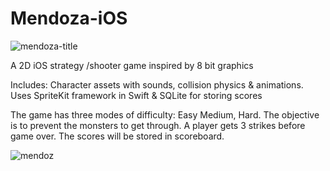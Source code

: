 # Mendoza-iOS
![mendoza-title](https://user-images.githubusercontent.com/33275034/200042398-54c591aa-179b-4327-acac-8e310bf2ebe3.png)


A 2D iOS strategy /shooter game inspired by 8 bit graphics

Includes: Character assets with sounds, collision physics & animations.
Uses SpriteKit framework in Swift & SQLite for storing scores

The game has three modes of difficulty: Easy Medium, Hard. The objective is to prevent the monsters to get through.
A player gets 3 strikes before game over. The scores will be stored in scoreboard.


![mendoz](https://user-images.githubusercontent.com/33275034/200041062-7c2cc19d-056d-4cea-ad37-f0e57c3b51b3.png)
